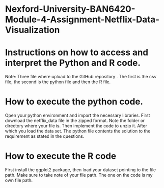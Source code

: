 # Nexford-University-BAN6420-Module-4-Assignment-Netflix-Data-Visualization
# Instructions on how to access and interpret the Python and R code.

Note: Three file where upload to the GitHub repository . 
The first is the csv file, the second is the python file and then the R file.

# How to execute the python code.
Open your python environment and import the necessary libraries.
First download the netflix_data file in the zipped format. Note the folder or directory where your file is. 
Then implement the code to unzip it. After which you load the data set. The python file contents the solution to the requirement as stated in the questions.

# How to execute the R code
First install the ggplot2 package, then load your dataset pointing to the file path. Make sure to take note of your file path. The one on the code is my own file path.

